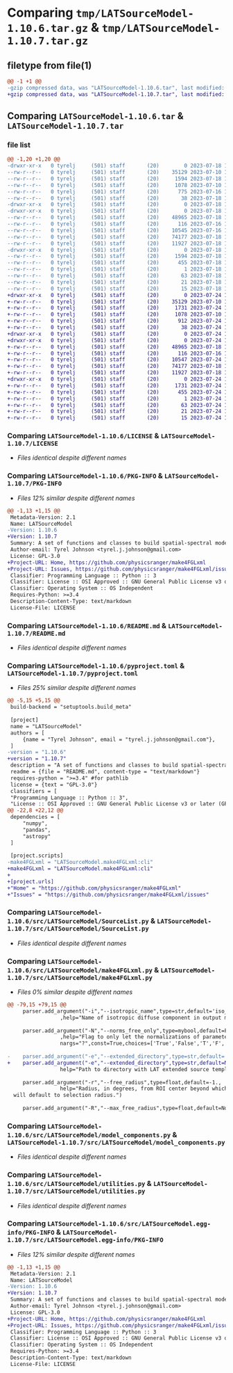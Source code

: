 # Comparing `tmp/LATSourceModel-1.10.6.tar.gz` & `tmp/LATSourceModel-1.10.7.tar.gz`

## filetype from file(1)

```diff
@@ -1 +1 @@
-gzip compressed data, was "LATSourceModel-1.10.6.tar", last modified: Tue Jul 18 17:14:51 2023, max compression
+gzip compressed data, was "LATSourceModel-1.10.7.tar", last modified: Mon Jul 24 12:37:01 2023, max compression
```

## Comparing `LATSourceModel-1.10.6.tar` & `LATSourceModel-1.10.7.tar`

### file list

```diff
@@ -1,20 +1,20 @@
-drwxr-xr-x   0 tyrelj     (501) staff       (20)        0 2023-07-18 17:14:51.265292 LATSourceModel-1.10.6/
--rw-r--r--   0 tyrelj     (501) staff       (20)    35129 2023-07-10 15:27:39.000000 LATSourceModel-1.10.6/LICENSE
--rw-r--r--   0 tyrelj     (501) staff       (20)     1594 2023-07-18 17:14:51.265180 LATSourceModel-1.10.6/PKG-INFO
--rw-r--r--   0 tyrelj     (501) staff       (20)     1078 2023-07-10 18:10:29.000000 LATSourceModel-1.10.6/README.md
--rw-r--r--   0 tyrelj     (501) staff       (20)      775 2023-07-16 19:02:17.000000 LATSourceModel-1.10.6/pyproject.toml
--rw-r--r--   0 tyrelj     (501) staff       (20)       38 2023-07-18 17:14:51.265326 LATSourceModel-1.10.6/setup.cfg
-drwxr-xr-x   0 tyrelj     (501) staff       (20)        0 2023-07-18 17:14:51.262786 LATSourceModel-1.10.6/src/
-drwxr-xr-x   0 tyrelj     (501) staff       (20)        0 2023-07-18 17:14:51.264273 LATSourceModel-1.10.6/src/LATSourceModel/
--rw-r--r--   0 tyrelj     (501) staff       (20)    48965 2023-07-18 17:10:18.000000 LATSourceModel-1.10.6/src/LATSourceModel/SourceList.py
--rw-r--r--   0 tyrelj     (501) staff       (20)      116 2023-07-16 19:02:17.000000 LATSourceModel-1.10.6/src/LATSourceModel/__init__.py
--rw-r--r--   0 tyrelj     (501) staff       (20)    10545 2023-07-16 19:02:17.000000 LATSourceModel-1.10.6/src/LATSourceModel/make4FGLxml.py
--rw-r--r--   0 tyrelj     (501) staff       (20)    74177 2023-07-18 17:10:18.000000 LATSourceModel-1.10.6/src/LATSourceModel/model_components.py
--rw-r--r--   0 tyrelj     (501) staff       (20)    11927 2023-07-18 17:10:18.000000 LATSourceModel-1.10.6/src/LATSourceModel/utilities.py
-drwxr-xr-x   0 tyrelj     (501) staff       (20)        0 2023-07-18 17:14:51.265025 LATSourceModel-1.10.6/src/LATSourceModel.egg-info/
--rw-r--r--   0 tyrelj     (501) staff       (20)     1594 2023-07-18 17:14:51.000000 LATSourceModel-1.10.6/src/LATSourceModel.egg-info/PKG-INFO
--rw-r--r--   0 tyrelj     (501) staff       (20)      455 2023-07-18 17:14:51.000000 LATSourceModel-1.10.6/src/LATSourceModel.egg-info/SOURCES.txt
--rw-r--r--   0 tyrelj     (501) staff       (20)        1 2023-07-18 17:14:51.000000 LATSourceModel-1.10.6/src/LATSourceModel.egg-info/dependency_links.txt
--rw-r--r--   0 tyrelj     (501) staff       (20)       63 2023-07-18 17:14:51.000000 LATSourceModel-1.10.6/src/LATSourceModel.egg-info/entry_points.txt
--rw-r--r--   0 tyrelj     (501) staff       (20)       21 2023-07-18 17:14:51.000000 LATSourceModel-1.10.6/src/LATSourceModel.egg-info/requires.txt
--rw-r--r--   0 tyrelj     (501) staff       (20)       15 2023-07-18 17:14:51.000000 LATSourceModel-1.10.6/src/LATSourceModel.egg-info/top_level.txt
+drwxr-xr-x   0 tyrelj     (501) staff       (20)        0 2023-07-24 12:37:01.837949 LATSourceModel-1.10.7/
+-rw-r--r--   0 tyrelj     (501) staff       (20)    35129 2023-07-10 15:27:39.000000 LATSourceModel-1.10.7/LICENSE
+-rw-r--r--   0 tyrelj     (501) staff       (20)     1731 2023-07-24 12:37:01.837839 LATSourceModel-1.10.7/PKG-INFO
+-rw-r--r--   0 tyrelj     (501) staff       (20)     1078 2023-07-10 18:10:29.000000 LATSourceModel-1.10.7/README.md
+-rw-r--r--   0 tyrelj     (501) staff       (20)      912 2023-07-24 12:36:23.000000 LATSourceModel-1.10.7/pyproject.toml
+-rw-r--r--   0 tyrelj     (501) staff       (20)       38 2023-07-24 12:37:01.837984 LATSourceModel-1.10.7/setup.cfg
+drwxr-xr-x   0 tyrelj     (501) staff       (20)        0 2023-07-24 12:37:01.835789 LATSourceModel-1.10.7/src/
+drwxr-xr-x   0 tyrelj     (501) staff       (20)        0 2023-07-24 12:37:01.836921 LATSourceModel-1.10.7/src/LATSourceModel/
+-rw-r--r--   0 tyrelj     (501) staff       (20)    48965 2023-07-18 17:10:18.000000 LATSourceModel-1.10.7/src/LATSourceModel/SourceList.py
+-rw-r--r--   0 tyrelj     (501) staff       (20)      116 2023-07-16 19:02:17.000000 LATSourceModel-1.10.7/src/LATSourceModel/__init__.py
+-rw-r--r--   0 tyrelj     (501) staff       (20)    10547 2023-07-24 12:30:24.000000 LATSourceModel-1.10.7/src/LATSourceModel/make4FGLxml.py
+-rw-r--r--   0 tyrelj     (501) staff       (20)    74177 2023-07-18 17:10:18.000000 LATSourceModel-1.10.7/src/LATSourceModel/model_components.py
+-rw-r--r--   0 tyrelj     (501) staff       (20)    11927 2023-07-18 17:10:18.000000 LATSourceModel-1.10.7/src/LATSourceModel/utilities.py
+drwxr-xr-x   0 tyrelj     (501) staff       (20)        0 2023-07-24 12:37:01.837682 LATSourceModel-1.10.7/src/LATSourceModel.egg-info/
+-rw-r--r--   0 tyrelj     (501) staff       (20)     1731 2023-07-24 12:37:01.000000 LATSourceModel-1.10.7/src/LATSourceModel.egg-info/PKG-INFO
+-rw-r--r--   0 tyrelj     (501) staff       (20)      455 2023-07-24 12:37:01.000000 LATSourceModel-1.10.7/src/LATSourceModel.egg-info/SOURCES.txt
+-rw-r--r--   0 tyrelj     (501) staff       (20)        1 2023-07-24 12:37:01.000000 LATSourceModel-1.10.7/src/LATSourceModel.egg-info/dependency_links.txt
+-rw-r--r--   0 tyrelj     (501) staff       (20)       63 2023-07-24 12:37:01.000000 LATSourceModel-1.10.7/src/LATSourceModel.egg-info/entry_points.txt
+-rw-r--r--   0 tyrelj     (501) staff       (20)       21 2023-07-24 12:37:01.000000 LATSourceModel-1.10.7/src/LATSourceModel.egg-info/requires.txt
+-rw-r--r--   0 tyrelj     (501) staff       (20)       15 2023-07-24 12:37:01.000000 LATSourceModel-1.10.7/src/LATSourceModel.egg-info/top_level.txt
```

### Comparing `LATSourceModel-1.10.6/LICENSE` & `LATSourceModel-1.10.7/LICENSE`

 * *Files identical despite different names*

### Comparing `LATSourceModel-1.10.6/PKG-INFO` & `LATSourceModel-1.10.7/PKG-INFO`

 * *Files 12% similar despite different names*

```diff
@@ -1,13 +1,15 @@
 Metadata-Version: 2.1
 Name: LATSourceModel
-Version: 1.10.6
+Version: 1.10.7
 Summary: A set of functions and classes to build spatial-spectral models for analysis of Fermi LAT gamma-ray data.
 Author-email: Tyrel Johnson <tyrel.j.johnson@gmail.com>
 License: GPL-3.0
+Project-URL: Home, https://github.com/physicsranger/make4FGLxml
+Project-URL: Issues, https://github.com/physicsranger/make4FGLxml/issues
 Classifier: Programming Language :: Python :: 3
 Classifier: License :: OSI Approved :: GNU General Public License v3 or later (GPLv3+)
 Classifier: Operating System :: OS Independent
 Requires-Python: >=3.4
 Description-Content-Type: text/markdown
 License-File: LICENSE
```

### Comparing `LATSourceModel-1.10.6/README.md` & `LATSourceModel-1.10.7/README.md`

 * *Files identical despite different names*

### Comparing `LATSourceModel-1.10.6/pyproject.toml` & `LATSourceModel-1.10.7/pyproject.toml`

 * *Files 25% similar despite different names*

```diff
@@ -5,15 +5,15 @@
 build-backend = "setuptools.build_meta"
 
 [project]
 name = "LATSourceModel"
 authors = [
     {name = "Tyrel Johnson", email = "tyrel.j.johnson@gmail.com"},
 ]
-version = "1.10.6"
+version = "1.10.7"
 description = "A set of functions and classes to build spatial-spectral models for analysis of Fermi LAT gamma-ray data."
 readme = {file = "README.md", content-type = "text/markdown"}
 requires-python = ">=3.4" #for pathlib
 license = {text = "GPL-3.0"}
 classifiers = [
 "Programming Language :: Python :: 3",
 "License :: OSI Approved :: GNU General Public License v3 or later (GPLv3+)",
@@ -22,8 +22,12 @@
 dependencies = [
     "numpy",
     "pandas",
     "astropy"
 ]
 
 [project.scripts]
-make4FGLxml = "LATSourceModel.make4FGLxml:cli"
+make4FGLxml = "LATSourceModel.make4FGLxml:cli"
+
+[project.urls]
+"Home" = "https://github.com/physicsranger/make4FGLxml"
+"Issues" = "https://github.com/physicsranger/make4FGLxml/issues"
```

### Comparing `LATSourceModel-1.10.6/src/LATSourceModel/SourceList.py` & `LATSourceModel-1.10.7/src/LATSourceModel/SourceList.py`

 * *Files identical despite different names*

### Comparing `LATSourceModel-1.10.6/src/LATSourceModel/make4FGLxml.py` & `LATSourceModel-1.10.7/src/LATSourceModel/make4FGLxml.py`

 * *Files 0% similar despite different names*

```diff
@@ -79,15 +79,15 @@
     parser.add_argument("-i","--isotropic_name",type=str,default='iso_P8R3_SOURCE_V3_v1'
                 ,help="Name of isotropic diffuse component in output model, default is for P8R3 SOURCE class.")
     
     parser.add_argument("-N","--norms_free_only",type=mybool,default=False
                 ,help="Flag to only let the normalizations of parameters be free, default is False.",
                 nargs="?",const=True,choices=['True','False','T','F','t','f','TRUE','FALSE','true','false',1,0])
     
-    parser.add_argument("-e","--extended_directory",type=str,default='',
+    parser.add_argument("-e","--extended_directory",type=str,default=None,
                 help="Path to directory with LAT extended source templates, will default to STs default.")
     
     parser.add_argument("-r","--free_radius",type=float,default=-1.,
                 help="Radius, in degrees, from ROI center beyond which all source parameters should be fixed,\
  will default to selection radius.")
     
     parser.add_argument("-R","--max_free_radius",type=float,default=None,
```

### Comparing `LATSourceModel-1.10.6/src/LATSourceModel/model_components.py` & `LATSourceModel-1.10.7/src/LATSourceModel/model_components.py`

 * *Files identical despite different names*

### Comparing `LATSourceModel-1.10.6/src/LATSourceModel/utilities.py` & `LATSourceModel-1.10.7/src/LATSourceModel/utilities.py`

 * *Files identical despite different names*

### Comparing `LATSourceModel-1.10.6/src/LATSourceModel.egg-info/PKG-INFO` & `LATSourceModel-1.10.7/src/LATSourceModel.egg-info/PKG-INFO`

 * *Files 12% similar despite different names*

```diff
@@ -1,13 +1,15 @@
 Metadata-Version: 2.1
 Name: LATSourceModel
-Version: 1.10.6
+Version: 1.10.7
 Summary: A set of functions and classes to build spatial-spectral models for analysis of Fermi LAT gamma-ray data.
 Author-email: Tyrel Johnson <tyrel.j.johnson@gmail.com>
 License: GPL-3.0
+Project-URL: Home, https://github.com/physicsranger/make4FGLxml
+Project-URL: Issues, https://github.com/physicsranger/make4FGLxml/issues
 Classifier: Programming Language :: Python :: 3
 Classifier: License :: OSI Approved :: GNU General Public License v3 or later (GPLv3+)
 Classifier: Operating System :: OS Independent
 Requires-Python: >=3.4
 Description-Content-Type: text/markdown
 License-File: LICENSE
```

